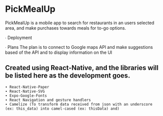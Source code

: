 # PickMealUp

PickMealUp is a mobile app to search for restaurants in an users selected area, and make purchases towards meals for to-go options.

∙ Deployment

∙ Plans
The plan is to connect to Google maps API and make suggestions based of the API and to display information on the UI

## Created using React-Native, and the libraries will be listed here as the development goes.

    ∙ React-Native-Paper
    ∙ React-Native-SVG
    ∙ Expo-Google-Fonts
    ∙ React Navigation and gesture handlers
    ∙ Camelize (To transform data received from json with an underscore (ex: this_data) into camel-cased (ex: thisData) and)
